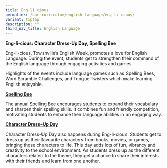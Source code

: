 ```yaml
---
title: Eng li cious
permalink: /our-curriculum/english-language/eng-li-cious/
variant: tiptap
description: ""
third_nav_title: English Language
---
```

<p><strong>Eng-li-cious: Character Dress-Up Day, Spelling Bee</strong>
</p>
<p>Eng-li-cious, Towsnville’s English Week, promotes a love for English Language.
During the event, students get to strengthen their command of the English
language through engaging activities and games.</p>
<p>Highlights of the events include language games such as Spelling Bees,
Word Scramble Challenges, and Tongue Twisters which make learning English
enjoyable.</p>
<p><strong><u>Spelling Bee</u></strong>
</p>
<p>The annual Spelling Bee encourages students to expand their vocabulary
and sharpen their spelling skills. It combines fun and friendly competition,
motivating students to enhance their language abilities in an engaging
way.</p>
<p><strong><u>Character Dress-Up Day</u></strong>
</p>
<p>Character Dress-Up Day also happens during Eng-li-cious. Students get
to dress up as their favourite characters from books, movies, or games,
bringing those characters to life. This day adds lots of fun, vibrancy
and creativity to the school environment. As students dress up as the different
characters related to the theme, they get a chance to share their interests
with their friends and learn from one another.</p>
<p>
<br>
</p>